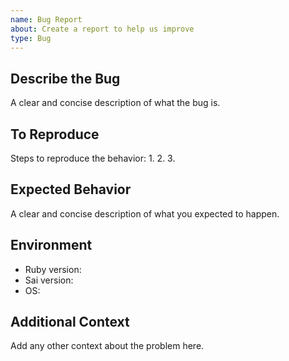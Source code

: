 ```yaml
---
name: Bug Report
about: Create a report to help us improve
type: Bug
---
```


## Describe the Bug

A clear and concise description of what the bug is.

## To Reproduce

Steps to reproduce the behavior:
1. 
2. 
3. 

## Expected Behavior

A clear and concise description of what you expected to happen.

## Environment

* Ruby version:
* Sai version:
* OS:

## Additional Context

Add any other context about the problem here.
